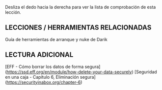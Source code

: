 [Title]: # (¿Y ahora qué?)
[Difficulty]: # (Principiante)
[Order]: # (5)

Desliza el dedo hacia la derecha para ver la lista de comprobación de esta lección.
## LECCIONES / HERRAMIENTAS RELACIONADAS 
 Guía de herramientas de arranque y nuke de Darik 
## LECTURA ADICIONAL 
 [EFF - Cómo borrar los datos de forma segura] (https://ssd.eff.org/en/module/how-delete-your-data-securely)
[Seguridad en una caja - Capítulo 6, Eliminación segura] (https://securityinabox.org/chapter-6)